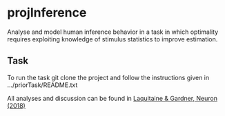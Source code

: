# projInference

Analyse and model human inference behavior in a task in which optimality requires exploiting knowledge of stimulus statistics to improve estimation.

Task
----
To run the task git clone the project and follow the instructions given in .../priorTask/README.txt


All analyses and discussion can be found in [Laquitaine & Gardner, Neuron (2018)](https://secure.jbs.elsevierhealth.com/action/getSharedSiteSession?redirect=http%3A%2F%2Fwww.cell.com%2Fneuron%2FpdfExtended%2FS0896-6273%2817%2931134-0&rc=0&code=cell-site)
